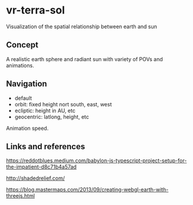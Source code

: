 # vr-terra-sol
Visualization of the spatial relationship between earth and sun

## Concept
A realistic earth sphere and radiant sun with variety of POVs and animations.

## Navigation
- default
- orbit: fixed height nort south, east, west
- ecliptic: height in AU, etc
- geocentric: latlong, height, etc

Animation speed.

## Links and references
https://reddotblues.medium.com/babylon-js-typescript-project-setup-for-the-impatient-d8c71b4a57ad

http://shadedrelief.com/

https://blog.mastermaps.com/2013/09/creating-webgl-earth-with-threejs.html
